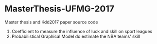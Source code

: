 # MasterThesis-UFMG-2017
Master thesis and Kdd2017 paper source code 

1) Coefficient to measure the influence of luck and skill on sport leagues
2) Probabilistical Graphical Model do estimate the NBA teams' skill
